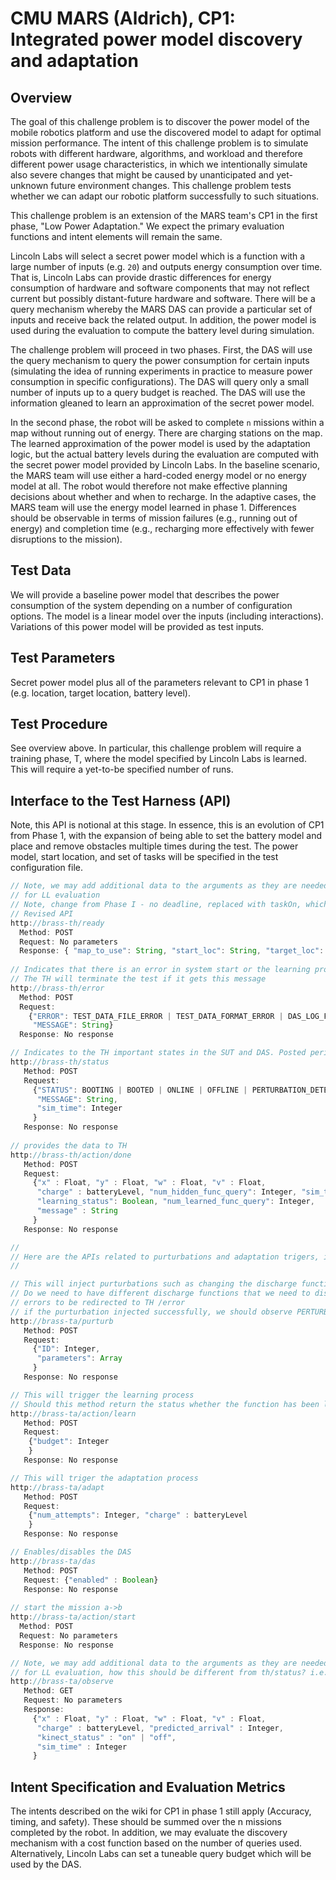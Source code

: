# CMU MARS (Aldrich), CP1: Integrated power model discovery and adaptation

## Overview

The goal of this challenge problem is to discover the power model of the
mobile robotics platform and use the discovered model to adapt for optimal
mission performance. The intent of this challenge problem is to simulate
robots with different hardware, algorithms, and workload and therefore
different power usage characteristics, in which we intentionally simulate
also severe changes that might be caused by unanticipated and yet-unknown
future environment changes. This challenge problem tests whether we can
adapt our robotic platform successfully to such situations.

This challenge problem is an extension of the MARS team's CP1 in the first
phase, "Low Power Adaptation." We expect the primary evaluation functions
and intent elements will remain the same.

Lincoln Labs will select a secret power model which is a function with a
large number of inputs (e.g. `20`) and outputs energy consumption over
time. That is, Lincoln Labs can provide drastic differences for energy
consumption of hardware and software components that may not reflect
current but possibly distant-future hardware and software. There will be a
query mechanism whereby the MARS DAS can provide a particular set of inputs
and receive back the related output. In addition, the power model is used
during the evaluation to compute the battery level during simulation.

The challenge problem will proceed in two phases. First, the DAS will use
the query mechanism to query the power consumption for certain inputs
(simulating the idea of running experiments in practice to measure power
consumption in specific configurations). The DAS will query only a small
number of inputs up to a query budget is reached. The DAS will use the
information gleaned to learn an approximation of the secret power model.

In the second phase, the robot will be asked to complete `n` missions
within a map without running out of energy. There are charging stations on
the map. The learned approximation of the power model is used by the
adaptation logic, but the actual battery levels during the evaluation are
computed with the secret power model provided by Lincoln Labs. In the
baseline scenario, the MARS team will use either a hard-coded energy model
or no energy model at all. The robot would therefore not make effective
planning decisions about whether and when to recharge. In the adaptive
cases, the MARS team will use the energy model learned in
phase 1. Differences should be observable in terms of mission failures
(e.g., running out of energy) and completion time (e.g., recharging more
effectively with fewer disruptions to the mission).


## Test Data

We will provide a baseline power model that describes the power consumption
of the system depending on a number of configuration options. The model is
a linear model over the inputs (including interactions). Variations of this
power model will be provided as test inputs.

## Test Parameters

Secret power model plus all of the parameters relevant to CP1 in phase 1
(e.g. location, target location, battery level).

## Test Procedure

See overview above. In particular, this challenge problem will require a
training phase, T, where the model specified by Lincoln Labs is
learned. This will require a yet-to-be specified number of runs.

## Interface to the Test Harness (API)

Note, this API is notional at this stage. In essence, this is an evolution
of CP1 from Phase 1, with the expansion of being able to set the battery
model and place and remove obstacles multiple times during the test. The
power model, start location, and set of tasks will be specified in the test
configuration file.

```javascript
// Note, we may add additional data to the arguments as they are needed
// for LL evaluation
// Note, change from Phase I - no deadline, replaced with taskOn, which is the task currently being done
// Revised API
http://brass-th/ready
  Method: POST
  Request: No parameters
  Response: { "map_to_use": String, "start_loc": String, "target_loc": String, "use_adaptation": Boolean, "discharge_function": String, "options": Array, "option_bounds": math.matrix(), "budget": Integer}
  
// Indicates that there is an error in system start or the learning process
// The TH will terminate the test if it gets this message
http://brass-th/error
  Method: POST
  Request: 
    {"ERROR": TEST_DATA_FILE_ERROR | TEST_DATA_FORMAT_ERROR | DAS_LOG_FILE_ERROR | DAS_OTHER_ERROR | PARSING_ERROR | LEARNING_ERROR,
     "MESSAGE": String}
  Response: No response

// Indicates to the TH important states in the SUT and DAS. Posted periodically as interesting events occur.
http://brass-th/status
   Method: POST
   Request:
     {"STATUS": BOOTING | BOOTED | ONLINE | OFFLINE | PERTURBATION_DETECTED | MISSION_SUSPENDED | MISSION_RESUMED | MISSION_HALTED | MISSION_ABORTED | ADAPTATION_INITIATED | ADAPTATION_COMPLETED | ADAPTATION_STOPPED | TEST_ERROR | LEARNING_STARTED | LEARNING_DONE,
      "MESSAGE": String,
      "sim_time": Integer
     }
   Response: No response
   
// provides the data to TH
http://brass-th/action/done
   Method: POST
   Request: 
     {"x" : Float, "y" : Float, "w" : Float, "v" : Float, 
      "charge" : batteryLevel, "num_hidden_func_query": Integer, "sim_time": Integer, "num_adaptations": Integer
      "learning_status": Boolean, "num_learned_func_query": Integer,
      "message" : String
     } 
   Response: No response

//
// Here are the APIs related to purturbations and adaptation trigers, internal APIs??
//

// This will inject purturbations such as changing the discharge function, or seting new/in itializing battery charge, placing obstackles, removing obstackles, or changing kinnect type or changing any other components of the system thta typically affect the performance and discharge battery level differently.
// Do we need to have different discharge functions that we need to discover based on components that will be replaced at runtime? If so, every time we change this via /purturb, we need to change the hidden function and call /learn
// errors to be redirected to TH /error
// if the purturbation injected successfully, we should observe PERTURBATION_DETECTED in the /status
http://brass-ta/purturb
   Method: POST
   Request: 
     {"ID": Integer,
      "parameters": Array
     } 
   Response: No response

// This will trigger the learning process
// Should this method return the status whether the function has been learned? or we get this via /status?
http://brass-ta/action/learn
   Method: POST
   Request:
    {"budget": Integer
    }
   Response: No response

// This will triger the adaptation process
http://brass-ta/adapt
   Method: POST
   Request:
    {"num_attempts": Integer, "charge" : batteryLevel
    }
   Response: No response

// Enables/disables the DAS
http://brass-ta/das
   Method: POST
   Request: {"enabled" : Boolean}
   Response: No response
   
// start the mission a->b
http://brass-ta/action/start
  Method: POST
  Request: No parameters
  Response: No response

// Note, we may add additional data to the arguments as they are needed
// for LL evaluation, how this should be different from th/status? i.e., when we should call each? should we merge the two?
http://brass-ta/observe
   Method: GET
   Request: No parameters
   Response:
     {"x" : Float, "y" : Float, "w" : Float, "v" : Float, 
      "charge" : batteryLevel, "predicted_arrival" : Integer, 
      "kinect_status" : "on" | "off",
      "sim_time" : Integer
     }

```

## Intent Specification and Evaluation Metrics

The intents described on the wiki for CP1 in phase 1 still apply (Accuracy,
timing, and safety). These should be summed over the n missions completed
by the robot. In addition, we may evaluate the discovery mechanism with a
cost function based on the number of queries used. Alternatively, Lincoln
Labs can set a tuneable query budget which will be used by the DAS.

